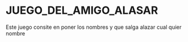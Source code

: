 # JUEGO_DEL_AMIGO_ALASAR
Este juego consite en poner los nombres y que salga alazar cual quier nombre
